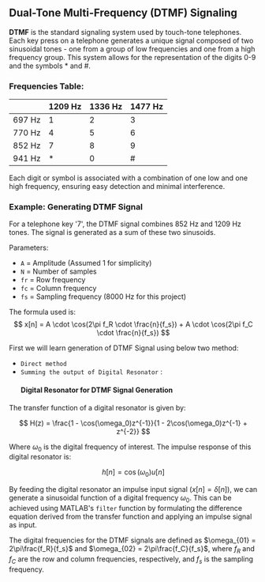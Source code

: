 ## Dual-Tone Multi-Frequency (DTMF) Signaling

**DTMF** is the standard signaling system used by touch-tone telephones. Each key press on a telephone generates a unique signal composed of two sinusoidal tones - one from a group of low frequencies and one from a high frequency group. This system allows for the representation of the digits 0-9 and the symbols * and #.

### Frequencies Table:

|        | 1209 Hz | 1336 Hz | 1477 Hz |
|--------|---------|---------|---------|
| 697 Hz |    1    |    2    |    3    |
| 770 Hz |    4    |    5    |    6    |
| 852 Hz |    7    |    8    |    9    |
| 941 Hz |    *    |    0    |    #    |

Each digit or symbol is associated with a combination of one low and one high frequency, ensuring easy detection and minimal interference.

### Example: Generating DTMF Signal

For a telephone key '7', the DTMF signal combines 852 Hz and 1209 Hz tones. The signal is generated as a sum of these two sinusoids.

Parameters:
- `A` = Amplitude (Assumed 1 for simplicity)
- `N` = Number of samples
- `fr` = Row frequency
- `fc` = Column frequency
- `fs` = Sampling frequency (8000 Hz for this project)

The formula used is:
$$
x[n] = A \cdot \cos(2\pi f_R \cdot \frac{n}{f_s}) + A \cdot \cos(2\pi f_C \cdot \frac{n}{f_s})
$$

First we will learn generation of DTMF Signal using below two method:
- `Direct method`
- `Summing the output of Digital Resonator` :
  #### Digital Resonator for DTMF Signal Generation

The transfer function of a digital resonator is given by:

$$
H(z) = \frac{1 - \cos(\omega_0)z^{-1}}{1 - 2\cos(\omega_0)z^{-1} + z^{-2}}
$$

Where $\omega_0$ is the digital frequency of interest. The impulse response of this digital resonator is:

$$
h[n] = \cos(\omega_0)u[n]
$$

By feeding the digital resonator an impulse input signal ($x[n] = \delta[n]$), we can generate a sinusoidal function of a digital frequency $\omega_0$. This can be achieved using MATLAB's `filter` function by formulating the difference equation derived from the transfer function and applying an impulse signal as input.

The digital frequencies for the DTMF signals are defined as $\omega_{01} = 2\pi\frac{f_R}{f_s}$ and $\omega_{02} = 2\pi\frac{f_C}{f_s}$, where $f_R$ and $f_C$ are the row and column frequencies, respectively, and $f_s$ is the sampling frequency.


